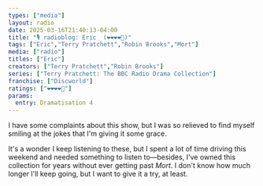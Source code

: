 ```yaml
---
types: ["media"]
layout: radio
date: 2025-03-16T21:40:13-04:00
title: "🎙️ radioblog: Eric  (❤️❤️❤️❤️🖤)"
tags: ["Eric","Terry Pratchett","Robin Brooks","Mort"]
media: ["radio"]
titles: ["Eric"]
creators: ["Terry Pratchett","Robin Brooks"]
series: ["Terry Pratchett: The BBC Radio Drama Collection"]
franchise: ["Discworld"]
ratings: ["❤️❤️❤️❤️🖤"]
params:
  entry: Dramatisation 4
---
```


I have some complaints about this show, but I was so relieved to find myself smiling at the jokes that I'm giving it some grace.

It's a wonder I keep listening to these, but I spent a lot of time driving this weekend and needed something to listen to—besides, I've owned this collection for years without ever getting past *Mort*. I don't know how much longer I'll keep going, but I want to give it a try, at least.